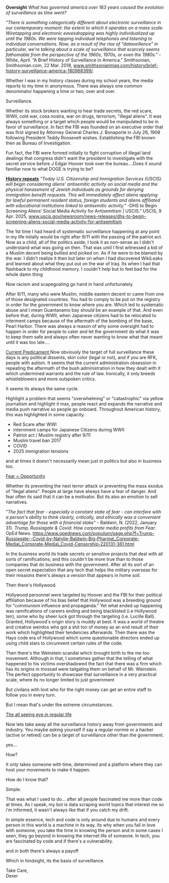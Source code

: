 **Oversight**
_What has governed america over 163 years caused the evolution of surveillance as time went?_

_"There is something categorically different about electronic surveillance in our contemporary moment: the extent to which it operates on a mass scale. Wiretapping and electronic eavesdropping was highly individualized up until the 1980s. We were tapping individual telephones and listening to individual conversations. Now, as a result of the rise of “dataveillence” in particular, we're talking about a scale of surveillance that scarcely seems fathomable from the perspective of the 1960s, 1970s, or even the 1980s."_ - White, April. “A Brief History of Surveillance in America.” Smithsonian, Smithsonian.com, 22 Mar. 2018, www.smithsonianmag.com/history/brief-history-surveillance-america-180968399/.

Whether I was in my history classes during my school years, the media reports to my time in anonymous. There was always one common denominator happening a time or two, over and over.

Surveillance.

Whether its stock brokers wanting to hear trade secrets, the red scare, WWII, cold war, cosa nostra, war on drugs, terrorism, "illegal aliens". It was always something or a target which people would be manipulated to be in favor of surveillance. In fact the FBI was founded on an executive order that was first signed by Attorney General Charles J. Bonaporte in July 26, 1908 following President Teddy Roosevelt wishes. Establishing the FBI known then as  Bureau of Investigation.

Fun fact, the FBI were formed initially to fight corruption of illegal land dealings that congress didn't want the president to investigate with the secret service  before J Edgar Hoover took over the bureau....Does it sound familiar now to what DOGE is trying to be?

<ins>**History repeats**</ins>
_"Today U.S. Citizenship and Immigration Services (USCIS) will begin considering aliens’ antisemitic activity on social media and the physical harassment of Jewish individuals as grounds for denying immigration benefit requests. This will immediately affect aliens applying for lawful permanent resident status, foreign students and aliens affiliated with educational institutions linked to antisemitic activity."_ -DHS to Begin Screening Aliens’ Social Media Activity for Antisemitism | USCIS.” USCIS, 9 Apr. 2025, www.uscis.gov/newsroom/news-releases/dhs-to-begin-screening-aliens-social-media-activity-for-antisemitism

The 1st time I had heard of systematic surveillance happening at any point in my life initally would be right after 9/11 with the passing of the patriot act. Now as a child, all of the politics aside, I took it as non-sense as I didn't understand what was going on then. That was until I first witnessed a kid of a Muslim decent being bullied and picked on. As if he were to be blamed by the war. I didn't realize it then but later on when I had discovered WikiLeaks and learned about what they put out on the war of Iraq. Its when I had that flashback to my childhood memory. I couldn't help but to feel bad for the whole damn thing

Now racism and scapegoating go hand in hand unfortunately.

After 9/11, many who were Muslim, middle eastern decent or came from one of those designated countries. You had to comply to be put on the registry in order for the government to know where you are. Which led to systematic abuse and I mean Guantanamo bay should be an example of that.
And even before that, during WWII, when Japanese citizens had to be relocated to interment camps because of the aftermath of the bombing of the base, Pearl Harbor.
There was always a reason of why some oversight had to happen in order for people to cater and let the government do what it was to keep them safe and always often never wanting to know what that meant until it was too late.…

<ins> Current Predicament </ins>
Now obviously the target of full surveillance these days is any political dissents, skin color (legal or not), and if you are RFK, people with autism. It seems that the current administration obsession in repeating the aftermath of the bush administration in how they dealt with it which  undermined warrants and the rule of law. Ironically, it only breeds whistleblowers and more outspoken critics. 

It seems its always the same cycle. 

Highlight a problem that seems "overwhelming" or "catastrophic" via yellow journalism and highlight it max, people react and expands the narrative and media push narrative so people go onboard.  Throughout American history, this was highlighted in some capacity.

- Red Scare after WWI
- internment camps for Japanese Citizens during WWII
- Patriot act / Muslim registry after 9/11
- Muslim travel ban 2017
- COVID
- 2025 immigration tensions

and at times it doesn't necessarily mean just in politics but also in business too.

<ins> Fear = Opportunity</ins>

Whether its preventing the next terror attack or preventing the mass exodus of "llegal aliens". People at large have always have a fear of danger.  And fear often its said that it can be a motivator. But its also an emotion to sell narratives. 

"_The fact that fear - especially a constant state of fear - can interfere with a person's ability to think clearly, critically, and ethically was a convenient advantage for those with a financial stake_" - Baldwin, N. (2022, January 31). _Trump, Russiagate & Covid: How corporate media profits from Fear_. OpEd News. https://www.opednews.com/populum/page.php?f=Trump-Russiagate--Covid-by-Natylie-Baldwin-Big-Pharma\_Corporate-Media\_Corporate-Media\_Covid-Censorship-220131-361.html

In the business world its trade secrets or sensitive projects that deal with all sorts of ramifications; and this couldn't be more true than to those companies that do business with the government.  After all its sort of an open secret expectation that any tech that helps the military overseas for their missions there's always a version that appears in home soil. 

Then there's Hollywood. 

Hollywood personnel were targeted by Hoover and the FBI for their political affiliation because of his bias belief that Hollywood was a breeding ground for "communism influence and propaganda." Yet what ended up happening was ramifications of careers ending and being blacklisted (i.e Hollywood ten), some who by sheer luck got through the targeting (i.e. Lucille Ball). Granted, Hollywood's origin story is muddy at best. It was a world of theatre and creative weirdos who got a shit ton of money as an end result of their work which highlighted their tendencies afterwards. Then there was the Hays code era of Hollywood which some questionable directors ended up using child stars to circumvent certain rules of the code.

Then there's the Weinstein scandal which brought birth to the me too movement. Although in that, I sometimes gather that the telling of what happened to his victims overshadowed the fact that there was a firm which has its origins in mossad were tailgating them on behalf of Mr. Weinstein. The perfect opportunity to showcase that surveillance in a very practical scale, where its no longer limited to just government

But civilans with loot who for the right money can get an entire staff to follow you in every turn. 

But I mean that's under the extreme circumstances.

<ins> The all seeing eye in regular life </ins> 

Now lets take away all the surveillance history away from governments and industry. You maybe asking yourself if say a regular normie or a hacker (active or retired) can be a target of surveillance other than the government. 

yes...

How?

It only takes someone with time, determined and a platform where they can host your movements to make it happen. 

How do I know that? 

Simple.

That was what I used to do... after all people fascinated me more than code at times. As I speak, my bot is data scraping world topics that interest me so i'm informed, it wasn't always like that if you catch my drift. 

In simple essence, tech and code is only around due to humans and every person in this world is a machine in its way. Its why when you fall in love with someone, you take the time in knowing the person and in some cases I seen, they go beyond in knowing the internet life of someone. In tech, you are fascinated by code and if there's a vulnerability.

and in both there's always a payoff

Which in hindsight, its the basis of surveillance. 

Take Care, <br>
Dexer

   


